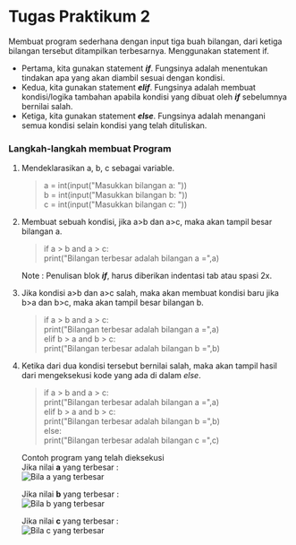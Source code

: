 <h1> Tugas Praktikum 2 </h1>
  <p> Membuat program sederhana dengan input tiga buah bilangan, dari ketiga bilangan tersebut ditampilkan terbesarnya. Menggunakan             statement if.</br>
    <ul>
      <li> Pertama, kita gunakan statement <b><em>if</em></b>. Fungsinya adalah menentukan tindakan apa yang akan diambil sesuai dengan              kondisi.
      <li> Kedua, kita gunakan statement <b><em>elif</em></b>. Fungsinya adalah membuat kondisi/logika tambahan apabila kondisi yang                  dibuat oleh <b><em>if</em></b> sebelumnya bernilai salah.
      <li> Ketiga, kita gunakan statement <b><em>else</em></b>. Fungsinya adalah menangani semua kondisi selain kondisi yang telah                    dituliskan. </ul></p>
      
  <h3> Langkah-langkah membuat Program </h3>
  <p> 
  <ol> 
  <li> Mendeklarasikan a, b, c sebagai variable.
  
  > a = int(input("Masukkan bilangan a: ")) </br>
  b = int(input("Masukkan bilangan b: ")) </br>
  c = int(input("Masukkan bilangan c: ")) </br>
  
  <li> Membuat sebuah kondisi, jika a>b dan a>c, maka akan tampil besar bilangan a.
  
 > if a > b and a > c: </br>
     print("Bilangan terbesar adalah bilangan a =",a)
     
Note : Penulisan blok <b><em>if</em></b>, harus diberikan indentasi tab atau spasi 2x. </br>

  <li> Jika kondisi a>b dan a>c salah, maka akan membuat kondisi baru jika b>a dan b>c, maka akan tampil besar bilangan b. </br>

> if a > b and a > c: </br>
    print("Bilangan terbesar adalah bilangan a =",a) </br>
  elif b > a and b > c: </br>
    print("Bilangan terbesar adalah bilangan b =",b)
    
  <li> Ketika dari dua kondisi tersebut bernilai salah, maka akan tampil hasil dari mengeksekusi kode yang ada di dalam <em>else</em>.

> if a > b and a > c: </br>
    print("Bilangan terbesar adalah bilangan a =",a) </br>
  elif b > a and b > c: </br>
    print("Bilangan terbesar adalah bilangan b =",b) </br>
  else: </br>
    print("Bilangan terbesar adalah bilangan c =",c)

Contoh program yang telah dieksekusi </br>
Jika nilai <b>a</b> yang terbesar : </br>
![Bila a yang terbesar](https://user-images.githubusercontent.com/24362384/67976202-3e9f8f80-fc48-11e9-8970-c9f81f9bb5bf.PNG)

Jika nilai <b>b</b> yang terbesar : </br>
![Bila b yang terbesar](https://user-images.githubusercontent.com/24362384/67976301-6bec3d80-fc48-11e9-998d-76ea839baf39.PNG)

Jika nilai <b>c</b> yang terbesar : </br>
![Bila c yang terbesar](https://user-images.githubusercontent.com/24362384/67976351-82929480-fc48-11e9-8bf5-606ab75c710e.PNG)
